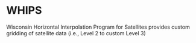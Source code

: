 WHIPS
=====

Wisconsin Horizontal Interpolation Program for Satellites provides custom gridding of satellite data (i.e., Level 2 to custom Level 3)
